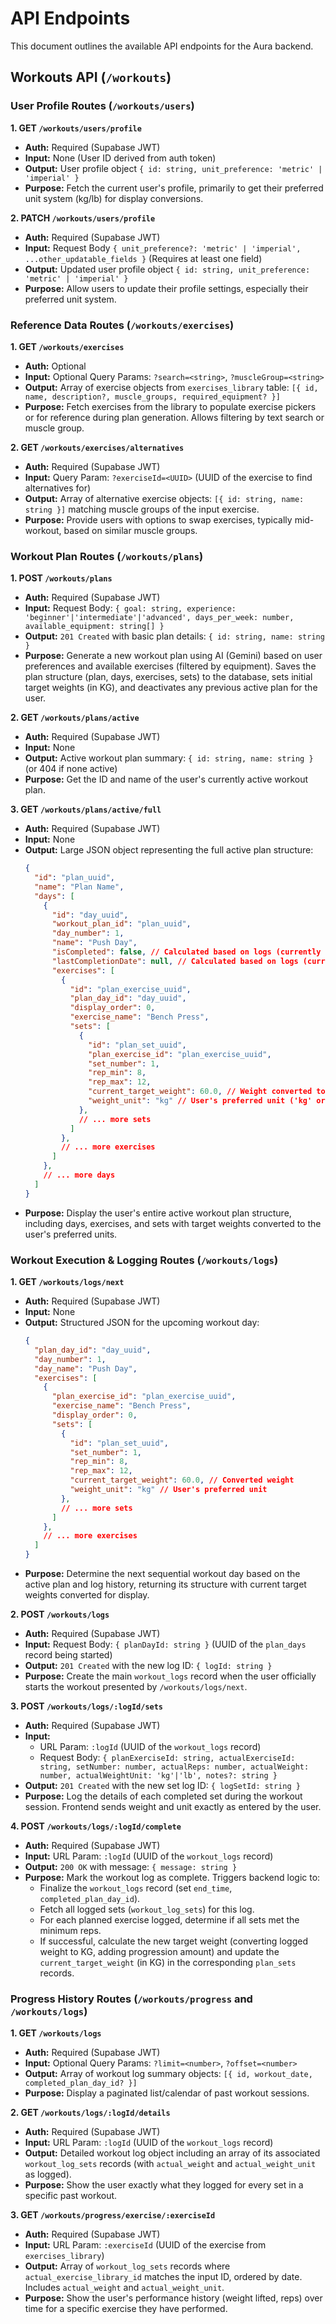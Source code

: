 # API Endpoints

This document outlines the available API endpoints for the Aura backend.

## Workouts API (`/workouts`)

### User Profile Routes (`/workouts/users`)

**1. GET `/workouts/users/profile`**

*   **Auth:** Required (Supabase JWT)
*   **Input:** None (User ID derived from auth token)
*   **Output:** User profile object `{ id: string, unit_preference: 'metric' | 'imperial' }`
*   **Purpose:** Fetch the current user's profile, primarily to get their preferred unit system (kg/lb) for display conversions.

**2. PATCH `/workouts/users/profile`**

*   **Auth:** Required (Supabase JWT)
*   **Input:** Request Body `{ unit_preference?: 'metric' | 'imperial', ...other_updatable_fields }` (Requires at least one field)
*   **Output:** Updated user profile object `{ id: string, unit_preference: 'metric' | 'imperial' }`
*   **Purpose:** Allow users to update their profile settings, especially their preferred unit system.

### Reference Data Routes (`/workouts/exercises`)

**1. GET `/workouts/exercises`**

*   **Auth:** Optional
*   **Input:** Optional Query Params: `?search=<string>`, `?muscleGroup=<string>`
*   **Output:** Array of exercise objects from `exercises_library` table: `[{ id, name, description?, muscle_groups, required_equipment? }]`
*   **Purpose:** Fetch exercises from the library to populate exercise pickers or for reference during plan generation. Allows filtering by text search or muscle group.

**2. GET `/workouts/exercises/alternatives`**

*   **Auth:** Required (Supabase JWT)
*   **Input:** Query Param: `?exerciseId=<UUID>` (UUID of the exercise to find alternatives for)
*   **Output:** Array of alternative exercise objects: `[{ id: string, name: string }]` matching muscle groups of the input exercise.
*   **Purpose:** Provide users with options to swap exercises, typically mid-workout, based on similar muscle groups.

### Workout Plan Routes (`/workouts/plans`)

**1. POST `/workouts/plans`**

*   **Auth:** Required (Supabase JWT)
*   **Input:** Request Body: `{ goal: string, experience: 'beginner'|'intermediate'|'advanced', days_per_week: number, available_equipment: string[] }`
*   **Output:** `201 Created` with basic plan details: `{ id: string, name: string }`
*   **Purpose:** Generate a new workout plan using AI (Gemini) based on user preferences and available exercises (filtered by equipment). Saves the plan structure (plan, days, exercises, sets) to the database, sets initial target weights (in KG), and deactivates any previous active plan for the user.

**2. GET `/workouts/plans/active`**

*   **Auth:** Required (Supabase JWT)
*   **Input:** None
*   **Output:** Active workout plan summary: `{ id: string, name: string }` (or 404 if none active)
*   **Purpose:** Get the ID and name of the user's currently active workout plan.

**3. GET `/workouts/plans/active/full`**

*   **Auth:** Required (Supabase JWT)
*   **Input:** None
*   **Output:** Large JSON object representing the full active plan structure:
    ```json
    {
      "id": "plan_uuid",
      "name": "Plan Name",
      "days": [
        {
          "id": "day_uuid",
          "workout_plan_id": "plan_uuid",
          "day_number": 1,
          "name": "Push Day",
          "isCompleted": false, // Calculated based on logs (currently placeholder)
          "lastCompletionDate": null, // Calculated based on logs (currently placeholder)
          "exercises": [
            {
              "id": "plan_exercise_uuid",
              "plan_day_id": "day_uuid",
              "display_order": 0,
              "exercise_name": "Bench Press",
              "sets": [
                {
                  "id": "plan_set_uuid",
                  "plan_exercise_id": "plan_exercise_uuid",
                  "set_number": 1,
                  "rep_min": 8,
                  "rep_max": 12,
                  "current_target_weight": 60.0, // Weight converted to user's preferred unit
                  "weight_unit": "kg" // User's preferred unit ('kg' or 'lb')
                },
                // ... more sets
              ]
            },
            // ... more exercises
          ]
        },
        // ... more days
      ]
    }
    ```
*   **Purpose:** Display the user's entire active workout plan structure, including days, exercises, and sets with target weights converted to the user's preferred units.

### Workout Execution & Logging Routes (`/workouts/logs`)

**1. GET `/workouts/logs/next`**

*   **Auth:** Required (Supabase JWT)
*   **Input:** None
*   **Output:** Structured JSON for the upcoming workout day:
    ```json
    {
      "plan_day_id": "day_uuid",
      "day_number": 1,
      "day_name": "Push Day",
      "exercises": [
        {
          "plan_exercise_id": "plan_exercise_uuid",
          "exercise_name": "Bench Press",
          "display_order": 0,
          "sets": [
            {
              "id": "plan_set_uuid",
              "set_number": 1,
              "rep_min": 8,
              "rep_max": 12,
              "current_target_weight": 60.0, // Converted weight
              "weight_unit": "kg" // User's preferred unit
            },
            // ... more sets
          ]
        },
        // ... more exercises
      ]
    }
    ```
*   **Purpose:** Determine the next sequential workout day based on the active plan and log history, returning its structure with current target weights converted for display.

**2. POST `/workouts/logs`**

*   **Auth:** Required (Supabase JWT)
*   **Input:** Request Body: `{ planDayId: string }` (UUID of the `plan_days` record being started)
*   **Output:** `201 Created` with the new log ID: `{ logId: string }`
*   **Purpose:** Create the main `workout_logs` record when the user officially starts the workout presented by `/workouts/logs/next`.

**3. POST `/workouts/logs/:logId/sets`**

*   **Auth:** Required (Supabase JWT)
*   **Input:**
    *   URL Param: `:logId` (UUID of the `workout_logs` record)
    *   Request Body: `{ planExerciseId: string, actualExerciseId: string, setNumber: number, actualReps: number, actualWeight: number, actualWeightUnit: 'kg'|'lb', notes?: string }`
*   **Output:** `201 Created` with the new set log ID: `{ logSetId: string }`
*   **Purpose:** Log the details of each completed set during the workout session. Frontend sends weight and unit exactly as entered by the user.

**4. POST `/workouts/logs/:logId/complete`**

*   **Auth:** Required (Supabase JWT)
*   **Input:** URL Param: `:logId` (UUID of the `workout_logs` record)
*   **Output:** `200 OK` with message: `{ message: string }`
*   **Purpose:** Mark the workout log as complete. Triggers backend logic to:
    *   Finalize the `workout_logs` record (set `end_time`, `completed_plan_day_id`).
    *   Fetch all logged sets (`workout_log_sets`) for this log.
    *   For each planned exercise logged, determine if all sets met the minimum reps.
    *   If successful, calculate the new target weight (converting logged weight to KG, adding progression amount) and update the `current_target_weight` (in KG) in the corresponding `plan_sets` records.

### Progress History Routes (`/workouts/progress` and `/workouts/logs`)

**1. GET `/workouts/logs`**

*   **Auth:** Required (Supabase JWT)
*   **Input:** Optional Query Params: `?limit=<number>`, `?offset=<number>`
*   **Output:** Array of workout log summary objects: `[{ id, workout_date, completed_plan_day_id? }]`
*   **Purpose:** Display a paginated list/calendar of past workout sessions.

**2. GET `/workouts/logs/:logId/details`**

*   **Auth:** Required (Supabase JWT)
*   **Input:** URL Param: `:logId` (UUID of the `workout_logs` record)
*   **Output:** Detailed workout log object including an array of its associated `workout_log_sets` records (with `actual_weight` and `actual_weight_unit` as logged).
*   **Purpose:** Show the user exactly what they logged for every set in a specific past workout.

**3. GET `/workouts/progress/exercise/:exerciseId`**

*   **Auth:** Required (Supabase JWT)
*   **Input:** URL Param: `:exerciseId` (UUID of the exercise from `exercises_library`)
*   **Output:** Array of `workout_log_sets` records where `actual_exercise_library_id` matches the input ID, ordered by date. Includes `actual_weight` and `actual_weight_unit`.
*   **Purpose:** Show the user's performance history (weight lifted, reps) over time for a specific exercise they have performed.
